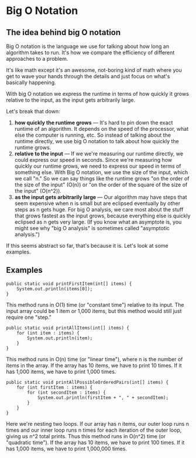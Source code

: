 # Big O Notation

## The idea behind big O notation

Big O notation is the language we use for talking about how long an algorithm takes to run. It's how we compare the 
efficiency of different approaches to a problem.

It's like math except it's an awesome, not-boring kind of math where you get to wave your hands through the details 
and just focus on what's basically happening.

With big O notation we express the runtime in terms of how quickly it grows relative to the input, as the input gets 
arbitrarily large.

Let's break that down:

1. **how quickly the runtime grows** — It's hard to pin down the exact runtime of an algorithm. It depends on the speed of 
the processor, what else the computer is running, etc. So instead of talking about the runtime directly, we use big O 
notation to talk about how quickly the runtime grows.
2. **relative to the input** — If we we're measuring our runtime directly, we could express our speed in seconds. Since 
we're measuring how quickly our runtime grows, we need to express our speed in terms of something else. With Big O 
notation, we use the size of the input, which we call "n." So we can say things like the runtime grows "on the order 
of the size of the input" (O(n)) or "on the order of the square of the size of the input" (O(n^2)).
3. **as the input gets arbitrarily large** — Our algorithm may have steps that seem expensive when n is small but are 
eclipsed eventually by other steps as n gets huge. For big O analysis, we care most about the stuff that grows fastest 
as the input grows, because everything else is quickly eclipsed as n gets very large. (If you know what an asymptote 
is, you might see why "big O analysis" is sometimes called "asymptotic analysis.")

If this seems abstract so far, that's because it is. Let's look at some examples.

## Examples

```
public static void printFirstItem(int[] items) {
    System.out.println(items[0]);
}
```
   
This method runs in O(1) time (or "constant time") relative to its input. The input array could be 1 item or 1,000 
items, but this method would still just require one "step."

```
public static void printAllItems(int[] items) {
    for (int item : items) {
        System.out.println(item);
    }
}
```

This method runs in O(n) time (or "linear time"), where n is the number of items in the array. If the array has 10 
items, we have to print 10 times. If it has 1,000 items, we have to print 1,000 times.

```
public static void printAllPossibleOrderedPairs(int[] items) {
    for (int firstItem : items) {
        for (int secondItem : items) {
            System.out.println(firstItem + ", " + secondItem);
        }
    }
}
```

Here we're nesting two loops. If our array has n items, our outer loop runs n times and our inner loop runs n times for 
each iteration of the outer loop, giving us n^2​​ total prints. Thus this method runs in O(n^2) time (or "quadratic 
time"). If the array has 10 items, we have to print 100 times. If it has 1,000 items, we have to print 1,000,000 times. 
